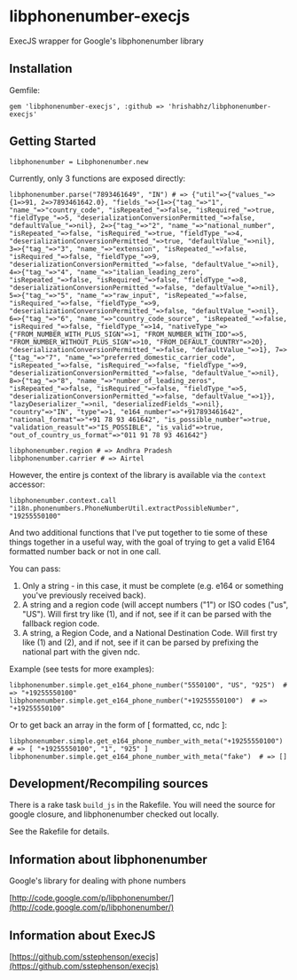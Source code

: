 # libphonenumber-execjs

ExecJS wrapper for Google's libphonenumber library

## Installation

Gemfile:

    gem 'libphonenumber-execjs', :github => 'hrishabhz/libphonenumber-execjs'

## Getting Started

    libphonenumber = Libphonenumber.new

Currently, only 3 functions are exposed directly:

    libphonenumber.parse("7893461649", "IN") # => {"util"=>{"values_"=>{1=>91, 2=>7893461642.0}, "fields_"=>{1=>{"tag_"=>"1", "name_"=>"country_code", "isRepeated_"=>false, "isRequired_"=>true, "fieldType_"=>5, "deserializationConversionPermitted_"=>false, "defaultValue_"=>nil}, 2=>{"tag_"=>"2", "name_"=>"national_number", "isRepeated_"=>false, "isRequired_"=>true, "fieldType_"=>4, "deserializationConversionPermitted_"=>true, "defaultValue_"=>nil}, 3=>{"tag_"=>"3", "name_"=>"extension", "isRepeated_"=>false, "isRequired_"=>false, "fieldType_"=>9, "deserializationConversionPermitted_"=>false, "defaultValue_"=>nil}, 4=>{"tag_"=>"4", "name_"=>"italian_leading_zero", "isRepeated_"=>false, "isRequired_"=>false, "fieldType_"=>8, "deserializationConversionPermitted_"=>false, "defaultValue_"=>nil}, 5=>{"tag_"=>"5", "name_"=>"raw_input", "isRepeated_"=>false, "isRequired_"=>false, "fieldType_"=>9, "deserializationConversionPermitted_"=>false, "defaultValue_"=>nil}, 6=>{"tag_"=>"6", "name_"=>"country_code_source", "isRepeated_"=>false, "isRequired_"=>false, "fieldType_"=>14, "nativeType_"=>{"FROM_NUMBER_WITH_PLUS_SIGN"=>1, "FROM_NUMBER_WITH_IDD"=>5, "FROM_NUMBER_WITHOUT_PLUS_SIGN"=>10, "FROM_DEFAULT_COUNTRY"=>20}, "deserializationConversionPermitted_"=>false, "defaultValue_"=>1}, 7=>{"tag_"=>"7", "name_"=>"preferred_domestic_carrier_code", "isRepeated_"=>false, "isRequired_"=>false, "fieldType_"=>9, "deserializationConversionPermitted_"=>false, "defaultValue_"=>nil}, 8=>{"tag_"=>"8", "name_"=>"number_of_leading_zeros", "isRepeated_"=>false, "isRequired_"=>false, "fieldType_"=>5, "deserializationConversionPermitted_"=>false, "defaultValue_"=>1}}, "lazyDeserializer_"=>nil, "deserializedFields_"=>nil}, "country"=>"IN", "type"=>1, "e164_number"=>"+917893461642", "national_format"=>"+91 78 93 461642", "is_possible_number"=>true, "validation_reasult"=>"IS_POSSIBLE", "is_valid"=>true, "out_of_country_us_format"=>"011 91 78 93 461642"}
    
    libphonenumber.region # => Andhra Pradesh
    libphonenumber.carrier # => Airtel
    
However, the entire js context of the library is available via the `context` accessor:
    
    libphonenumber.context.call "i18n.phonenumbers.PhoneNumberUtil.extractPossibleNumber", "19255550100"

And two additional functions that I've put together to tie some of these things together in a useful way,
with the goal of trying to get a valid E164 formatted number back or not in one call.

You can pass:

1. Only a string - in this case, it must be complete (e.g. e164 or something you've previously received back).
2. A string and a region code (will accept numbers ("1") or ISO codes ("us", "US").  Will first try like (1), and if not, see if it can be parsed with the fallback region code.
3. A string, a Region Code, and a National Destination Code.  Will first try like (1) and (2), and if not, see if it can be parsed by prefixing the national part with the given ndc.

Example (see tests for more examples):

    libphonenumber.simple.get_e164_phone_number("5550100", "US", "925")  # => "+19255550100"
    libphonenumber.simple.get_e164_phone_number("+19255550100")  # => "+19255550100"

Or to get back an array in the form of [ formatted, cc, ndc ]:

    libphonenumber.simple.get_e164_phone_number_with_meta("+19255550100")  # => [ "+19255550100", "1", "925" ]
    libphonenumber.simple.get_e164_phone_number_with_meta("fake")  # => []

## Development/Recompiling sources

There is a rake task `build_js` in the Rakefile.  You will need the source for google closure, and libphonenumber checked out locally.

See the Rakefile for details.

## Information about libphonenumber

Google's library for dealing with phone numbers

[http://code.google.com/p/libphonenumber/](http://code.google.com/p/libphonenumber/)

## Information about ExecJS

[https://github.com/sstephenson/execjs](https://github.com/sstephenson/execjs)
